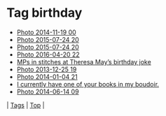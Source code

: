 <!--
title: Tag birthday
date: 2020-06-28T15:26:58.330Z
tags:
-->
# Tag birthday

 * [Photo 2014-11-19 00](102996361723.md)
 * [Photo 2015-07-24 20](124945088672.md)
 * [Photo 2015-07-24 20](124945114464.md)
 * [Photo 2016-04-20 22](143134379242.md)
 * [MPs in stitches at Theresa May’s birthday joke](152111722483.md)
 * [Photo 2013-12-25 19](71124229627.md)
 * [Photo 2014-01-04 21](72239380997.md)
 * [I currently have one of your books in my boudoir.](72772556932.md)
 * [Photo 2014-06-14 09](88748298919.md)

| [Tags](tags.md) | [Top](index.md) |
